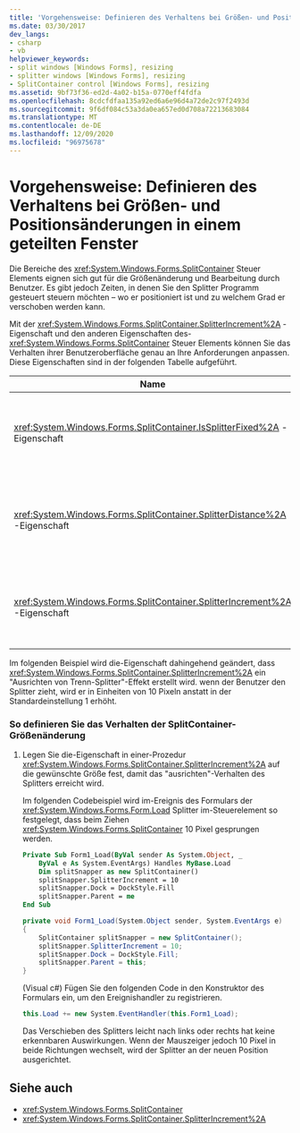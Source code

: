 ```yaml
---
title: 'Vorgehensweise: Definieren des Verhaltens bei Größen- und Positionsänderungen in einem geteilten Fenster'
ms.date: 03/30/2017
dev_langs:
- csharp
- vb
helpviewer_keywords:
- split windows [Windows Forms], resizing
- splitter windows [Windows Forms], resizing
- SplitContainer control [Windows Forms], resizing
ms.assetid: 9bf73f36-ed2d-4a02-b15a-0770eff4fdfa
ms.openlocfilehash: 8cdcfdfaa135a92ed6a6e96d4a72de2c97f2493d
ms.sourcegitcommit: 9f6df084c53a3da0ea657ed0d708a72213683084
ms.translationtype: MT
ms.contentlocale: de-DE
ms.lasthandoff: 12/09/2020
ms.locfileid: "96975678"
---
```

# <a name="how-to-define-resize-and-positioning-behavior-in-a-split-window"></a>Vorgehensweise: Definieren des Verhaltens bei Größen- und Positionsänderungen in einem geteilten Fenster
Die Bereiche des <xref:System.Windows.Forms.SplitContainer> Steuer Elements eignen sich gut für die Größenänderung und Bearbeitung durch Benutzer. Es gibt jedoch Zeiten, in denen Sie den Splitter Programm gesteuert steuern möchten – wo er positioniert ist und zu welchem Grad er verschoben werden kann.  
  
 Mit der <xref:System.Windows.Forms.SplitContainer.SplitterIncrement%2A> -Eigenschaft und den anderen Eigenschaften des- <xref:System.Windows.Forms.SplitContainer> Steuer Elements können Sie das Verhalten ihrer Benutzeroberfläche genau an Ihre Anforderungen anpassen. Diese Eigenschaften sind in der folgenden Tabelle aufgeführt.  
  
|Name|BESCHREIBUNG|  
|----------|-----------------|  
|<xref:System.Windows.Forms.SplitContainer.IsSplitterFixed%2A> -Eigenschaft|Bestimmt, ob der Splitter mithilfe der Tastatur oder der Maus verschoben werden kann.|  
|<xref:System.Windows.Forms.SplitContainer.SplitterDistance%2A> -Eigenschaft|Bestimmt den Abstand vom linken oder oberen Rand bis zur verschiebbaren Splitter Leiste in Pixel.|  
|<xref:System.Windows.Forms.SplitContainer.SplitterIncrement%2A> -Eigenschaft|Bestimmt den minimalen Abstand in Pixel, dass der Splitter vom Benutzer verschoben werden kann.|  
  
 Im folgenden Beispiel wird die-Eigenschaft dahingehend geändert, dass <xref:System.Windows.Forms.SplitContainer.SplitterIncrement%2A> ein "Ausrichten von Trenn-Splitter"-Effekt erstellt wird. wenn der Benutzer den Splitter zieht, wird er in Einheiten von 10 Pixeln anstatt in der Standardeinstellung 1 erhöht.  
  
### <a name="to-define-splitcontainer-resize-behavior"></a>So definieren Sie das Verhalten der SplitContainer-Größenänderung  
  
1. Legen Sie die-Eigenschaft in einer-Prozedur <xref:System.Windows.Forms.SplitContainer.SplitterIncrement%2A> auf die gewünschte Größe fest, damit das "ausrichten"-Verhalten des Splitters erreicht wird.  
  
     Im folgenden Codebeispiel wird im-Ereignis des Formulars der <xref:System.Windows.Forms.Form.Load> Splitter im-Steuerelement so festgelegt, dass beim Ziehen <xref:System.Windows.Forms.SplitContainer> 10 Pixel gesprungen werden.  
  
    ```vb  
    Private Sub Form1_Load(ByVal sender As System.Object, _  
        ByVal e As System.EventArgs) Handles MyBase.Load  
        Dim splitSnapper as new SplitContainer()  
        splitSnapper.SplitterIncrement = 10  
        splitSnapper.Dock = DockStyle.Fill  
        splitSnapper.Parent = me  
    End Sub  
    ```  
  
    ```csharp  
    private void Form1_Load(System.Object sender, System.EventArgs e)  
    {  
        SplitContainer splitSnapper = new SplitContainer();  
        splitSnapper.SplitterIncrement = 10;  
        splitSnapper.Dock = DockStyle.Fill;  
        splitSnapper.Parent = this;  
    }  
    ```  
  
     (Visual c#) Fügen Sie den folgenden Code in den Konstruktor des Formulars ein, um den Ereignishandler zu registrieren.  
  
    ```csharp  
    this.Load += new System.EventHandler(this.Form1_Load);  
    ```  
  
     Das Verschieben des Splitters leicht nach links oder rechts hat keine erkennbaren Auswirkungen. Wenn der Mauszeiger jedoch 10 Pixel in beide Richtungen wechselt, wird der Splitter an der neuen Position ausgerichtet.  
  
## <a name="see-also"></a>Siehe auch

- <xref:System.Windows.Forms.SplitContainer>
- <xref:System.Windows.Forms.SplitContainer.SplitterIncrement%2A>
